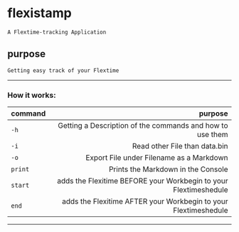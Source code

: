 # flexistamp
    A Flextime-tracking Application
## purpose
    Getting easy track of your Flextime

___
### How it works:
| command       | purpose                                                        |           
| :------------ |---------------------------------------------------------------:|
|`-h`           |Getting a Description of the commands and how to use them       |
|`-i`           |Read other File than data.bin                                   |
|`-o`           |Export File under Filename as a Markdown                        |
|`print`        |Prints the Markdown in the Console                              |
|`start`        |adds the Flexitime BEFORE your Workbegin to your Flextimeshedule|
|`end`          |adds the Flexitime AFTER  your Workbegin to your Flextimeshedule|
___
